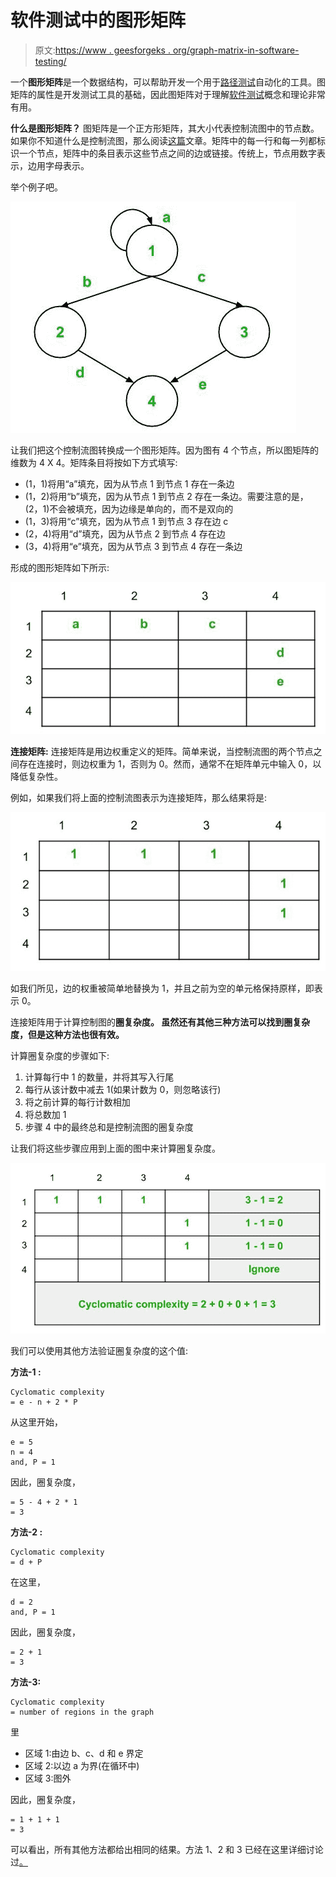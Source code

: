 # 软件测试中的图形矩阵

> 原文:[https://www . geesforgeks . org/graph-matrix-in-software-testing/](https://www.geeksforgeeks.org/graph-matrices-in-software-testing/)

一个**图形矩阵**是一个数据结构，可以帮助开发一个用于[路径测试](https://www.geeksforgeeks.org/path-testing-in-software-engineering/)自动化的工具。图矩阵的属性是开发测试工具的基础，因此图矩阵对于理解[软件测试](https://www.geeksforgeeks.org/software-testing-basics/)概念和理论非常有用。

**什么是图形矩阵？**
图矩阵是一个正方形矩阵，其大小代表控制流图中的节点数。如果你不知道什么是控制流图，那么阅读[这篇](https://www.geeksforgeeks.org/basis-path-testing-in-software-testing/?ref=rp)文章。矩阵中的每一行和每一列都标识一个节点，矩阵中的条目表示这些节点之间的边或链接。传统上，节点用数字表示，边用字母表示。

举个例子吧。

![](img/55fd8fe2e12e9cbccffdc8e67b963100.png)

让我们把这个控制流图转换成一个图形矩阵。因为图有 4 个节点，所以图矩阵的维数为 4 X 4。矩阵条目将按如下方式填写:

*   (1，1)将用“a”填充，因为从节点 1 到节点 1 存在一条边
*   (1，2)将用“b”填充，因为从节点 1 到节点 2 存在一条边。需要注意的是，(2，1)不会被填充，因为边缘是单向的，而不是双向的
*   (1，3)将用“c”填充，因为从节点 1 到节点 3 存在边 c
*   (2，4)将用“d”填充，因为从节点 2 到节点 4 存在边
*   (3，4)将用“e”填充，因为从节点 3 到节点 4 存在一条边

形成的图形矩阵如下所示:

![](img/de8c2ad4fb324564d5b0246f46faf168.png)

**连接矩阵:**
连接矩阵是用边权重定义的矩阵。简单来说，当控制流图的两个节点之间存在连接时，则边权重为 1，否则为 0。然而，通常不在矩阵单元中输入 0，以降低复杂性。

例如，如果我们将上面的控制流图表示为连接矩阵，那么结果将是:

![](img/5ccd6e7851c6f2e7588689726d49611a.png)

如我们所见，边的权重被简单地替换为 1，并且之前为空的单元格保持原样，即表示 0。

连接矩阵用于计算控制图的**圈复杂度。
虽然还有其他三种方法可以找到圈复杂度，但是这种方法也很有效。**

计算圈复杂度的步骤如下:

1.  计算每行中 1 的数量，并将其写入行尾
2.  每行从该计数中减去 1(如果计数为 0，则忽略该行)
3.  将之前计算的每行计数相加
4.  将总数加 1
5.  步骤 4 中的最终总和是控制流图的圈复杂度

让我们将这些步骤应用到上面的图中来计算圈复杂度。

![](img/8254bff12dc5c0bb5f40936a44e35635.png)

我们可以使用其他方法验证圈复杂度的这个值:

**方法-1 :**

```
Cyclomatic complexity
= e - n + 2 * P 
```

从这里开始，

```
e = 5
n = 4
and, P = 1 
```

因此，圈复杂度，

```
= 5 - 4 + 2 * 1 
= 3 
```

**方法-2 :**

```
Cyclomatic complexity 
= d + P 
```

在这里，

```
d = 2 
and, P = 1 
```

因此，圈复杂度，

```
= 2 + 1 
= 3 
```

**方法-3:**

```
Cyclomatic complexity
= number of regions in the graph 
```

里

*   区域 1:由边 b、c、d 和 e 界定
*   区域 2:以边 a 为界(在循环中)
*   区域 3:图外

因此，圈复杂度，

```
= 1 + 1 + 1 
= 3 
```

可以看出，所有其他方法都给出相同的结果。方法 1、2 和 3 已经在这里详细讨论过[](https://www.geeksforgeeks.org/basis-path-testing-in-software-testing/?ref=rp)<u>。</u>